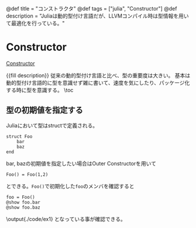 @def title = "コンストラクタ"
@def tags = ["julia", "Constructor"]
@def description = "Juliaは動的型付け言語だが、LLVMコンパイル時は型情報を用いて最適化を行っている。"

# Constructor
[Constructor](https://docs.julialang.org/en/v1/manual/constructors/)

{{fill description}}
従来の動的型付け言語と比べ、型の重要度は大きい。
基本は動的型付け言語的に型を意識せず雑に書いて、速度を気にしたり、パッケージ化する時に型を意識する。
\toc
## 型の初期値を指定する
Juliaにおいて型はstructで定義される。
```julia:./code/ex1
struct Foo
    bar
    baz
end
```
bar, bazの初期値を指定したい場合はOuter Constructorを用いて
```julia:./code/ex1
Foo() = Foo(1,2)
```
とできる。`Foo()`で初期化した`foo`のメンバを確認すると
```julia:./code/ex1
foo = Foo()
@show foo.bar
@show foo.baz
```
\output{./code/ex1}
となっている事が確認できる。
